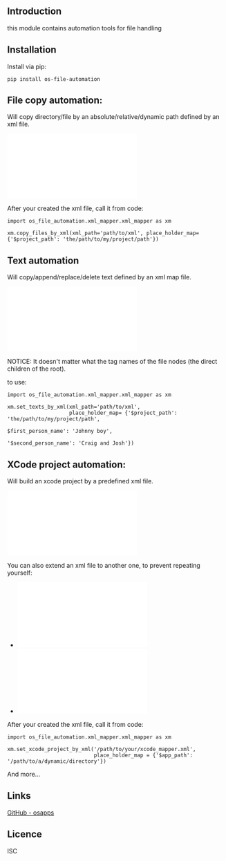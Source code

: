 Introduction
------------

this module contains automation tools for file handling

## Installation
Install via pip:

    pip install os-file-automation


## File copy automation:
   
Will copy directory/file by an absolute/relative/dynamic path defined by an xml file.

![An example of an xml file](/examples/file_mapper_xml_example.xml)

After your created the xml file, call it from code:
    
    import os_file_automation.xml_mapper.xml_mapper as xm
 
    xm.copy_files_by_xml(xml_path='path/to/xml', place_holder_map= {'$project_path': 'the/path/to/my/project/path'})
        

## Text automation

Will copy/append/replace/delete text defined by an xml map file.
     
![An example of an xml file](/examples/text_mapper_xml_example.xml)
     
NOTICE: It doesn't matter what the tag names of the file nodes (the direct children of the root). 
    
to use:
    
    import os_file_automation.xml_mapper.xml_mapper as xm
 
    xm.set_texts_by_xml(xml_path='path/to/xml',
                        place_holder_map= {'$project_path': 'the/path/to/my/project/path',
                                                                      $first_person_name': 'Johnny boy',
                                                                     '$second_person_name': 'Craig and Josh'})

## XCode project automation:
   
Will build an xcode project by a predefined xml file.

![xml example 1](/examples/xcode_mapper/xcode_mapper_xml_example.xml)

You can also extend an xml file to another one, to prevent repeating yourself:
- ![xml example 2](/examples/xcode_mapper/xcode_mapper_xml_example_2.xml)
- ![xml example 2 extension file](/examples/xcode_mapper/shared_mapper.xml)


After your created the xml file, call it from code:
    
    import os_file_automation.xml_mapper.xml_mapper as xm
 
    xm.set_xcode_project_by_xml('/path/to/your/xcode_mapper.xml',
                                place_holder_map = {'$app_path': '/path/to/a/dynamic/directory'})

        
           

And more...


## Links
[GitHub - osapps](https://github.com/osfunapps)

## Licence
ISC